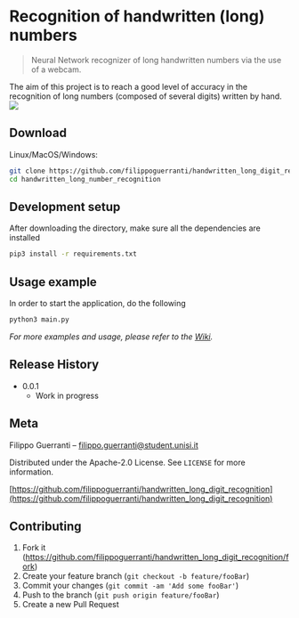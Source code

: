 # Recognition of handwritten (long) numbers
> Neural Network recognizer of long handwritten numbers via the use of a webcam.

The aim of this project is to reach a good level of accuracy in the recognition of long numbers (composed of several digits) written by hand. 
![](header.png)

## Download

Linux/MacOS/Windows:

```sh
git clone https://github.com/filippoguerranti/handwritten_long_digit_recognition.git
cd handwritten_long_number_recognition
```

## Development setup

After downloading the directory, make sure all the dependencies are installed

```sh
pip3 install -r requirements.txt
```

## Usage example

In order to start the application, do the following

```sh
python3 main.py
```

_For more examples and usage, please refer to the [Wiki][wiki]._


## Release History

* 0.0.1
    * Work in progress

## Meta

Filippo Guerranti – filippo.guerranti@student.unisi.it

Distributed under the Apache-2.0 License. See ``LICENSE`` for more information.

[https://github.com/filippoguerranti/handwritten_long_digit_recognition](https://github.com/filippoguerranti/handwritten_long_digit_recognition)

## Contributing

1. Fork it (<https://github.com/filippoguerranti/handwritten_long_digit_recognition/fork>)
2. Create your feature branch (`git checkout -b feature/fooBar`)
3. Commit your changes (`git commit -am 'Add some fooBar'`)
4. Push to the branch (`git push origin feature/fooBar`)
5. Create a new Pull Request

<!-- Markdown link & img dfn's -->
[wiki]: https://github.com/filippoguerranti/handwritten_long_digit_recognition/wiki
